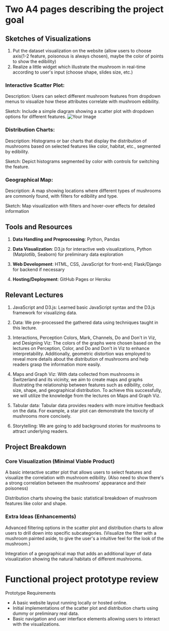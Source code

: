# Two A4 pages describing the project goal

## Sketches of Visualizations
1. Put the dataset visualization on the website (allow users to choose axis(1-2 feature, poisonous is always chosen), maybe the color of points to show the edibility)
2. Realize a little widget which illustrate the mushroom in real-time according to user's input (choose shape, slides size, etc.)

### Interactive Scatter Plot:

Description: Users can select different mushroom features from dropdown menus to visualize how these attributes correlate with mushroom edibility.

Sketch: Include a simple diagram showing a scatter plot with dropdown options for different features.
<img src="../figs/IMG_9770.JPG" alt="Your Image">

### Distribution Charts:

Description: Histograms or bar charts that display the distribution of mushrooms based on selected features like color, habitat, etc., segmented by edibility.

Sketch: Depict histograms segmented by color with controls for switching the feature.

### Geographical Map:

Description: A map showing locations where different types of mushrooms are commonly found, with filters for edibility and type.

Sketch: Map visualization with filters and hover-over effects for detailed information

## Tools and Resources

1. **Data Handling and Preprocessing**: Python, Pandas

2. **Data Visualization**: D3.js for interactive web visualizations, Python (Matplotlib, Seaborn) for preliminary data exploration

3. **Web Development**: HTML, CSS, JavaScript for front-end; Flask/Django for backend if necessary

4. **Hosting/Deployment**: GitHub Pages or Heroku

## Relevant Lectures

1. JavaScript and D3.js: Learned basic JavaScript syntax and the D3.js framework for visualizing data.

2. Data: We pre-processed the gathered data using techniques taught in this lecture.

3. Interactions, Perception Colors, Mark, Channels, Do and Don't in Viz, and Designing Viz: The colors of the graphs were chosen based on the lectures on Perception, Color, and Do and Don't in Viz to enhance interpretability. Additionally, geometric distortion was employed to reveal more details about the distribution of mushrooms and help readers grasp the information more easily.

4. Maps and Graph Viz: With data collected from mushrooms in Switzerland and its vicinity, we aim to create maps and graphs illustrating the relationship between features such as edibility, color, size, shape, and geographical distribution. To achieve this successfully, we will utilize the knowledge from the lectures on Maps and Graph Viz.

5. Tabular data: Tabular data provides readers with more intuitive feedback on the data. For example, a star plot can demonstrate the toxicity of mushrooms more concisely.

6. Storytelling: We are going to add background stories for mushrooms to attract underlying readers. 

## Project Breakdown

### Core Visualization (Minimal Viable Product)
A basic interactive scatter plot that allows users to select features and visualize the correlation with mushroom edibility.
(Also need to show there's a strong correlation between the mushrooms' appearance and their poisoness)

Distribution charts showing the basic statistical breakdown of mushroom features like color and shape.

### Extra Ideas (Enhancements)

Advanced filtering options in the scatter plot and distribution charts to allow users to drill down into specific subcategories.
(Visualize the filter with a mushroom painted aside, to give the user's a intuitive feel for the look of the mushroom.)

Integration of a geographical map that adds an additional layer of data visualization showing the natural habitats of different mushrooms.


# Functional project prototype review
Prototype Requirements
- A basic website layout running locally or hosted online.
- Initial implementations of the scatter plot and distribution charts using dummy or preliminary real data.
- Basic navigation and user interface elements allowing users to interact with the visualizations.

